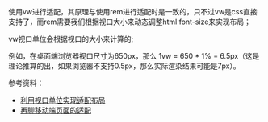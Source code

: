 使用vw进行适配，其原理与使用rem进行适配时是一致的，只不过vw是css直接支持了，而rem需要我们根据视口大小来动态调整html font-size来实现布局；

vw视口单位会根据视口的大小来计算的;

例如，在桌面端浏览器视口尺寸为650px，那么 1vw = 650 * 1% = 6.5px（这是理论推算的出，如果浏览器不支持0.5px，那么实际渲染结果可能是7px）。

参考资料：
- [利用视口单位实现适配布局](https://aotu.io/notes/2017/04/28/2017-4-28-CSS-viewport-units/index.html)
- [再聊移动端页面的适配](https://www.w3cplus.com/css/vw-for-layout.html)
